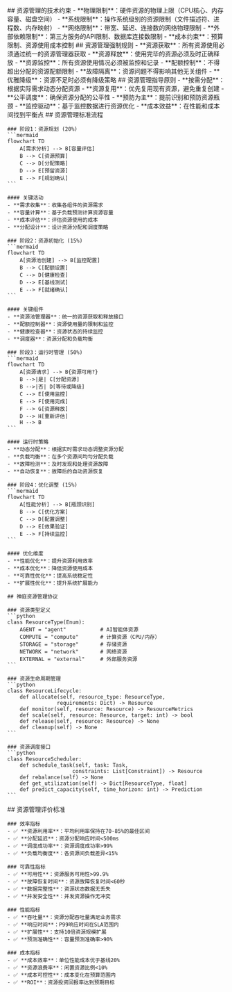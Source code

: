 <execution>
  <constraint>
    ## 资源管理的技术约束
    - **物理限制**：硬件资源的物理上限（CPU核心、内存容量、磁盘空间）
    - **系统限制**：操作系统级别的资源限制（文件描述符、进程数、内存映射）
    - **网络限制**：带宽、延迟、连接数的网络物理限制
    - **外部依赖限制**：第三方服务的API限制、数据库连接数限制
    - **成本约束**：预算限制、资源使用成本控制
  </constraint>

  <rule>
    ## 资源管理强制规则
    - **资源获取**：所有资源使用必须通过统一的资源管理器获取
    - **资源释放**：使用完毕的资源必须及时正确释放
    - **资源监控**：所有资源使用情况必须被监控和记录
    - **配额控制**：不得超出分配的资源配额限制
    - **故障隔离**：资源问题不得影响其他无关组件
    - **优雅降级**：资源不足时必须有降级策略
  </rule>

  <guideline>
    ## 资源管理指导原则
    - **按需分配**：根据实际需求动态分配资源
    - **资源复用**：优先复用现有资源，避免重复创建
    - **公平调度**：确保资源分配的公平性
    - **预防为主**：提前识别和预防资源瓶颈
    - **监控驱动**：基于监控数据进行资源优化
    - **成本效益**：在性能和成本间找到平衡点
  </guideline>

  <process>
    ## 资源管理标准流程
    
    ### 阶段1：资源规划 (20%)
    ```mermaid
    flowchart TD
        A[需求分析] --> B[容量评估]
        B --> C[资源预算]
        C --> D[分配策略]
        D --> E[预留资源]
        E --> F[规划确认]
    ```
    
    #### 关键活动
    - **需求收集**：收集各组件的资源需求
    - **容量计算**：基于负载预测计算资源容量
    - **成本评估**：评估资源使用的成本
    - **分配设计**：设计资源分配和调度策略
    
    ### 阶段2：资源初始化 (15%)
    ```mermaid
    flowchart TD
        A[资源池创建] --> B[监控配置]
        B --> C[配额设置]
        C --> D[健康检查]
        D --> E[基线测试]
        E --> F[就绪确认]
    ```
    
    #### 关键组件
    - **资源池管理器**：统一的资源获取和释放接口
    - **配额控制器**：资源使用量的限制和监控
    - **健康检查器**：资源状态的持续监控
    - **调度器**：资源分配和负载均衡
    
    ### 阶段3：运行时管理 (50%)
    ```mermaid
    flowchart TD
        A[资源请求] --> B{资源可用?}
        B -->|是| C[分配资源]
        B -->|否| D[等待或降级]
        C --> E[使用监控]
        E --> F[使用完成]
        F --> G[资源释放]
        D --> H[重新评估]
        H --> B
    ```
    
    #### 运行时策略
    - **动态分配**：根据实时需求动态调整资源分配
    - **负载均衡**：在多个资源间均匀分配负载
    - **故障检测**：及时发现和处理资源故障
    - **自动恢复**：故障后的自动资源恢复
    
    ### 阶段4：优化调整 (15%)
    ```mermaid
    flowchart TD
        A[性能分析] --> B[瓶颈识别]
        B --> C[优化方案]
        C --> D[配置调整]
        D --> E[效果验证]
        E --> F[持续监控]
    ```
    
    #### 优化维度
    - **性能优化**：提升资源利用效率
    - **成本优化**：降低资源使用成本
    - **可靠性优化**：提高系统稳定性
    - **扩展性优化**：提升系统扩展能力
    
    ## 神庭资源管理协议
    
    ### 资源类型定义
    ```python
    class ResourceType(Enum):
        AGENT = "agent"           # AI智能体资源
        COMPUTE = "compute"       # 计算资源（CPU/内存）
        STORAGE = "storage"       # 存储资源
        NETWORK = "network"       # 网络资源
        EXTERNAL = "external"     # 外部服务资源
    ```
    
    ### 资源生命周期管理
    ```python
    class ResourceLifecycle:
        def allocate(self, resource_type: ResourceType, 
                    requirements: Dict) -> Resource
        def monitor(self, resource: Resource) -> ResourceMetrics
        def scale(self, resource: Resource, target: int) -> bool
        def release(self, resource: Resource) -> None
        def cleanup(self) -> None
    ```
    
    ### 资源调度接口
    ```python
    class ResourceScheduler:
        def schedule_task(self, task: Task, 
                         constraints: List[Constraint]) -> Resource
        def rebalance(self) -> None
        def get_utilization(self) -> Dict[ResourceType, float]
        def predict_capacity(self, time_horizon: int) -> Prediction
    ```
  </process>

  <criteria>
    ## 资源管理评价标准
    
    ### 效率指标
    - ✅ **资源利用率**：平均利用率保持在70-85%的最佳区间
    - ✅ **分配延迟**：资源分配响应时间<500ms
    - ✅ **调度成功率**：资源调度成功率>99%
    - ✅ **负载均衡度**：各资源间负载差异<15%
    
    ### 可靠性指标
    - ✅ **可用性**：资源服务可用性>99.9%
    - ✅ **故障恢复时间**：资源故障恢复时间<60秒
    - ✅ **数据完整性**：资源状态数据无丢失
    - ✅ **并发安全性**：并发资源操作无冲突
    
    ### 性能指标
    - ✅ **吞吐量**：资源分配吞吐量满足业务需求
    - ✅ **响应时间**：P99响应时间在SLA范围内
    - ✅ **扩展性**：支持10倍资源规模扩展
    - ✅ **预测准确性**：容量预测准确率>90%
    
    ### 成本指标
    - ✅ **成本效率**：单位性能成本优于基线20%
    - ✅ **资源浪费率**：闲置资源比例<10%
    - ✅ **成本可控性**：成本变化在预算范围内
    - ✅ **ROI**：资源投资回报率达到预期目标
  </criteria>
</execution>